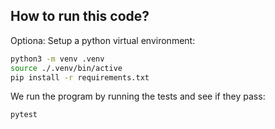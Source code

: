 ## How to run this code?

Optiona: Setup a python virtual environment:

```sh
python3 -m venv .venv
source ./.venv/bin/active
pip install -r requirements.txt
```

We run the program by running the tests and see if they pass:

```sh
pytest
```

